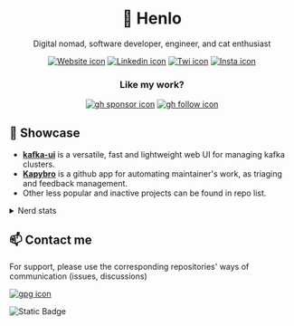<div align="center">
  
  # :wave: Henlo

  Digital nomad, software developer, engineer, and cat enthusiast

  [![Website icon]][Website]
  [![Linkedin icon]][Linkedin]
  [![Twi icon]][Twi]
  [![Insta icon]][Insta]
  
  ### Like my work?

  [![gh sponsor icon]][gh sponsor]
  [![gh follow icon]][gh]

</div>

## :gem: Showcase

- **[kafka-ui]** is a versatile, fast and lightweight web UI for managing kafka clusters.
- **[Kapybro]** is a github app for automating maintainer's work, as triaging and feedback management.
- Other less popular and inactive projects can be found in repo list.


<details>
  <summary>Nerd stats</summary>
  
  [![Haarolean's github stats](https://github-readme-stats.vercel.app/api?username=haarolean&count_private=true&show_icons=true)](https://github.com/haarolean/github-readme-stats)
  <br/>
  [![Top Langs](https://github-readme-stats.vercel.app/api/top-langs/?username=haarolean&hide=css,sourcepawn&layout=compact)](https://github.com/haarolean/github-readme-stats)
  <br/>
  
</details>

## :mailbox: Contact me
For support, please use the corresponding repositories' ways of communication (issues, discussions)

  [![gpg icon]][gpg]

  ![Static Badge](https://img.shields.io/badge/-Discord-5865F2?logo=Discord&logoColor=white)

<!-- links -->
[kafka-ui]: https://github.com/provectus/kafka-ui
[Kapybro]: https://kapybro.dev

[Website]: https://haarolean.dev/
[gh]: https://github.com/haarolean
[gh sponsor]: https://github.com/sponsors/Haarolean

[Linkedin]: https://www.linkedin.com/in/haarolean
[Twi]: https://twitter.com/haarolean
[Insta]: https://www.instagram.com/haarolean
[gpg]: https://github.com/haarolean.gpg

<!-- icons -->
[Website icon]: https://img.shields.io/badge/-Website-FB9325
[Twi icon]: https://img.shields.io/twitter/url?style=social&url=http%3A%2F%2Ftwitter.com%2Fhaarolean&label=Twitter
[Linkedin icon]: https://img.shields.io/badge/LinkedIn-blue?style=flat&logo=linkedin&labelColor=blue
[Insta icon]: https://img.shields.io/badge/Instagram-C13584?style=flat&logo=instagram&labelColor=white
[gh follow icon]: https://img.shields.io/github/followers/haarolean?label=Follow&style=social
[gh sponsor icon]: https://img.shields.io/github/sponsors/haarolean?logo=GitHub&label=Sponsor&message=%E2%9D%A4
[gpg icon]: https://img.shields.io/keybase/pgp/haarolean?label=GPG%20key
